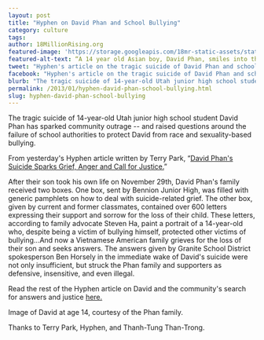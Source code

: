 ```yaml
---
layout: post
title: "Hyphen on David Phan and School Bullying"
category: culture
tags:
author: 18MillionRising.org
featured-image: 'https://storage.googleapis.com/18mr-static-assets/static/images/featured/2013-01-04-david-phan-bullying.jpg'
featured-alt-text: “A 14 year old Asian boy, David Phan, smiles into the camera. He has braces and wears a grey cap. He is outdoors with trees in the background.”
tweet: "Hyphen's article on the tragic suicide of David Phan and school bullying #18MR"
facebook: "Hyphen's article on the tragic suicide of David Phan and school bullying #18MR"
blurb: "The tragic suicide of 14-year-old Utah junior high school student David Phan has sparked community outrage -- and raised questions around the failure of school authorities to protect David from race and sexuality-based bullying."
permalink: /2013/01/hyphen-david-phan-school-bullying.html
slug: hyphen-david-phan-school-bullying
---
```

	
The tragic suicide of 14-year-old Utah junior high school student David Phan has sparked community outrage -- and raised questions around the failure of school authorities to protect David from race and sexuality-based bullying.

From yesterday's Hyphen article written by Terry Park, “<a href="http://www.hyphenmagazine.com/blog/archive/2013/01/david-phans-suicide-sparks-grief-anger-and-call-justice">David Phan's Suicide Sparks Grief, Anger and Call for Justice.</a>”

After their son took his own life on November 29th, David Phan's family received two boxes. One box, sent by Bennion Junior High, was filled with generic pamphlets on how to deal with suicide-related grief. The other box, given by current and former classmates, contained over 600 letters expressing their support and sorrow for the loss of their child. These letters, according to family advocate Steven Ha, paint a portrait of a 14-year-old who, despite being a victim of bullying himself, protected other victims of bullying...And now a Vietnamese American family grieves for the loss of their son and seeks answers. The answers given by Granite School District spokesperson Ben Horsely in the immediate wake of David's suicide were not only insufficient, but struck the Phan family and supporters as defensive, insensitive, and even illegal.

Read the rest of the Hyphen article on David and the community's search for answers and justice <a href="http://www.hyphenmagazine.com/blog/archive/2013/01/david-phans-suicide-sparks-grief-anger-and-call-justice">here.</a>

Image of David at age 14, courtesy of the Phan family.

Thanks to Terry Park, Hyphen, and Thanh-Tung Than-Trong.